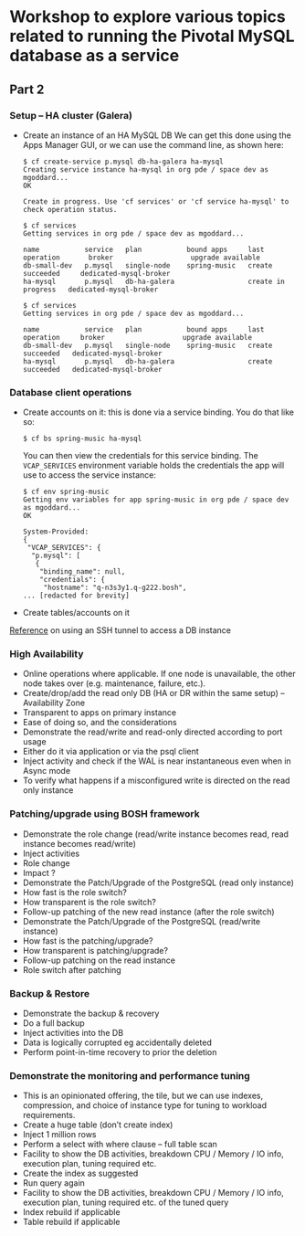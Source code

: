 # Workshop to explore various topics related to running the Pivotal MySQL database as a service

## Part 2

### Setup – HA cluster (Galera)
* Create an instance of an HA MySQL DB
  We can get this done using the Apps Manager GUI, or we can use the command line, as shown here:
  ```
  $ cf create-service p.mysql db-ha-galera ha-mysql
  Creating service instance ha-mysql in org pde / space dev as mgoddard...
  OK

  Create in progress. Use 'cf services' or 'cf service ha-mysql' to check operation status.

  $ cf services
  Getting services in org pde / space dev as mgoddard...

  name           service   plan           bound apps     last operation       broker                   upgrade available
  db-small-dev   p.mysql   single-node    spring-music   create succeeded     dedicated-mysql-broker
  ha-mysql       p.mysql   db-ha-galera                  create in progress   dedicated-mysql-broker

  $ cf services
  Getting services in org pde / space dev as mgoddard...

  name           service   plan           bound apps     last operation     broker                   upgrade available
  db-small-dev   p.mysql   single-node    spring-music   create succeeded   dedicated-mysql-broker
  ha-mysql       p.mysql   db-ha-galera                  create succeeded   dedicated-mysql-broker
  ```

### Database client operations

* Create accounts on it: this is done via a service binding.  You do that like so:
  ```
  $ cf bs spring-music ha-mysql
  ```
  You can then view the credentials for this service binding.  The `VCAP_SERVICES` environment
  variable holds the credentials the app will use to access the service instance:
  ```
  $ cf env spring-music
  Getting env variables for app spring-music in org pde / space dev as mgoddard...
  OK

  System-Provided:
  {
   "VCAP_SERVICES": {
    "p.mysql": [
     {
      "binding_name": null,
      "credentials": {
       "hostname": "q-n3s3y1.q-g222.bosh",
  ... [redacted for brevity]

  ```
* Create tables/accounts on it

[Reference](https://docs.cloudfoundry.org/devguide/deploy-apps/ssh-services.html#ssh-tunnel)
on using an SSH tunnel to access a DB instance

### High Availability

* Online operations where applicable.  If one node is unavailable, the other node takes over (e.g. maintenance, failure, etc.).
* Create/drop/add the read only DB (HA or DR within the same setup) – Availability Zone
* Transparent to apps on primary instance
* Ease of doing so, and the considerations
* Demonstrate the read/write and read-only directed according to port usage
* Either do it via application or via the psql client
* Inject activity and check if the WAL is near instantaneous even when in Async mode
* To verify what happens if a misconfigured write is directed on the read only instance

### Patching/upgrade using BOSH framework

* Demonstrate the role change (read/write instance becomes read, read instance becomes read/write)
* Inject activities
* Role change
* Impact ?
* Demonstrate the Patch/Upgrade of the PostgreSQL (read only instance)
* How fast is the role switch?
* How transparent is the role switch?
* Follow-up patching of the new read instance (after the role switch)
* Demonstrate the Patch/Upgrade of the PostgreSQL (read/write instance)
* How fast is the patching/upgrade?
* How transparent is patching/upgrade?
* Follow-up patching  on the read instance
* Role switch after patching

### Backup & Restore

* Demonstrate the backup & recovery
* Do a full backup
* Inject activities into the DB
* Data is logically corrupted eg accidentally deleted
* Perform point-in-time recovery to prior the deletion

### Demonstrate the monitoring and performance tuning

* This is an opinionated offering, the tile, but we can use indexes, compression, and choice of instance type
for tuning to workload requirements.
* Create a huge table (don’t create index)
* Inject 1 million rows
* Perform a select with where clause – full table scan
* Facility to show the DB activities, breakdown CPU / Memory / IO info, execution plan, tuning required etc.
* Create the index as suggested
* Run query again
* Facility to show the DB activities, breakdown CPU / Memory / IO info, execution plan, tuning required etc. of the tuned query
* Index rebuild if applicable
* Table rebuild if applicable

